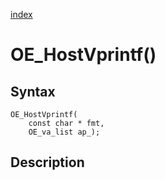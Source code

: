[index](index.md)

# OE_HostVprintf()



## Syntax

    OE_HostVprintf(
        const char * fmt,
        OE_va_list ap_);
## Description 

